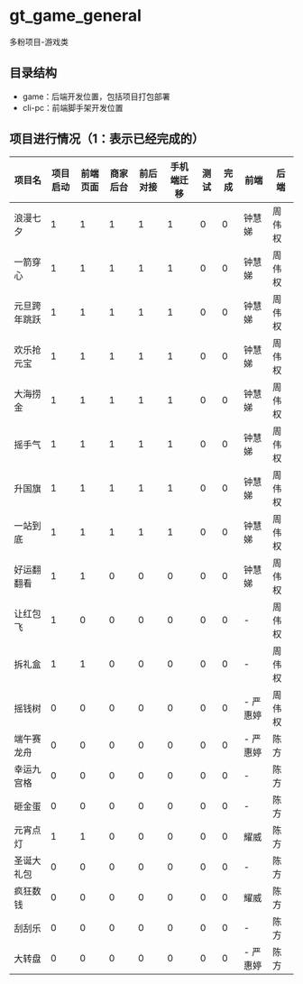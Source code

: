# gt_game_general

多粉项目-游戏类
## 目录结构

- game：后端开发位置，包括项目打包部署
- cli-pc：前端脚手架开发位置

## 项目进行情况（1：表示已经完成的）

| 项目名 | 项目启动 | 前端页面 | 商家后台 | 前后对接 | 手机端迁移 | 测试 | 完成 | 前端 | 后端
| -------- | -------- | -------- | -------- | -------- | -------- | -------- | -------- | -------- | -------- |
| 浪漫七夕     | 1 | 1 | 1 | 1 | 1 | 0 | 0 |   钟慧娣 | 周伟权
| 一箭穿心     | 1 |1 |1 | 1 | 1 | 0 | 0   |   钟慧娣 | 周伟权
| 元旦跨年跳跃 | 1 | 1 | 1 | 1 | 1 | 0 | 0 |  钟慧娣  | 周伟权
| 欢乐抢元宝    | 1 | 1 | 1 |1 | 1 | 0 | 0 | 钟慧娣   |周伟权
| 大海捞金     | 1 | 1 | 1 | 1 | 1 | 0 | 0 |  钟慧娣  | 周伟权
| 摇手气       | 1 | 1 | 1 | 1 | 1 | 0 | 0 |  钟慧娣  | 周伟权
| 升国旗       | 1 |1 | 1 | 1 | 1 | 0 | 0  |  钟慧娣  | 周伟权   
| 一站到底     | 1 | 1 | 1 | 1 | 1| 0 | 0  |  钟慧娣  | 周伟权 
| 好运翻翻看    |1 | 1 | 0 | 0 | 0 | 0 | 0 |  钟慧娣  |周伟权
| 让红包飞      |1 | 0 | 0 | 0 | 0 | 0 | 0 | -   | 周伟权 
| 拆礼盒       | 1 | 1 | 0 | 0 | 0 | 0 | 0 |  - | 周伟权
| 摇钱树       | 0 | 0 | 0 | 0 | 0 | 0 | 0 | -  严惠婷 | 周伟权 
| 端午赛龙舟    | 0 | 0 | 0 | 0 | 0 | 0 | 0 | - 严惠婷 | 陈方
| 幸运九宫格    | 0 | 0 | 0 | 0 | 0 | 0 | 0 | - | 陈方   
| 砸金蛋        | 0 | 0 | 0 | 0 | 0 | 0 | 0 | - | 陈方
| 元宵点灯      | 1 | 1 | 0 | 0 | 0 | 0 | 0 | 耀威 | 陈方
| 圣诞大礼包    | 0 | 0 | 0 | 0 | 0 | 0 | 0 | - | 陈方
| 疯狂数钱     | 0 | 0 | 0 | 0 | 0 | 0 | 0 | 耀威 |  陈方
| 刮刮乐       | 0 | 0 | 0 | 0 | 0 | 0 | 0 | - | 陈方
| 大转盘       | 0 | 0 | 0 | 0 | 0 | 0 | 0 | - 严惠婷| 陈方
 








